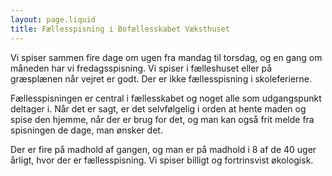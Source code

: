```yaml
---
layout: page.liquid
title: Fællesspisning i Bofællesskabet Væksthuset
---
```


Vi spiser sammen fire dage om ugen fra mandag til torsdag, og en gang om
måneden har vi fredagsspisning. Vi spiser i fælleshuset eller på græsplænen
når vejret er godt. Der er ikke fællesspisning i skoleferierne.

Fællesspisningen er central i fællesskabet og noget alle som udgangspunkt
deltager i. Når det er sagt, er det selvfølgelig i orden at hente maden og
spise den hjemme, når der er brug for det, og man kan også frit melde fra
spisningen de dage, man ønsker det.

Der er fire på madhold af gangen, og man er på madhold i 8 af de 40 uger
årligt, hvor der er fællesspisning. Vi spiser billigt og fortrinsvist
økologisk.
